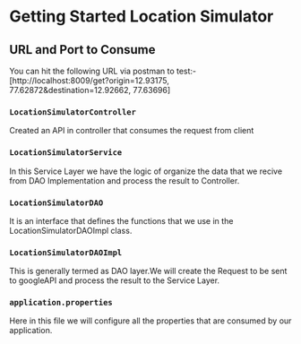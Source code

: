 # Getting Started Location Simulator


## URL and Port to Consume

You can hit the following URL via postman to test:-
[http://localhost:8009/get?origin=12.93175, 77.62872&destination=12.92662, 77.63696]

### `LocationSimulatorController`

Created an API in controller that consumes the request from client

### `LocationSimulatorService`

In this Service Layer we have the logic of organize the data that we recive from DAO Implementation and process the result to Controller.

### `LocationSimulatorDAO`

It is an interface that defines the functions that we use in the LocationSimulatorDAOImpl class.

### `LocationSimulatorDAOImpl`

This is generally termed as DAO layer.We will create the Request to be sent to googleAPI and process the result to the Service Layer.

### `application.properties`

Here in this file we will configure all the properties that are consumed by our application.
